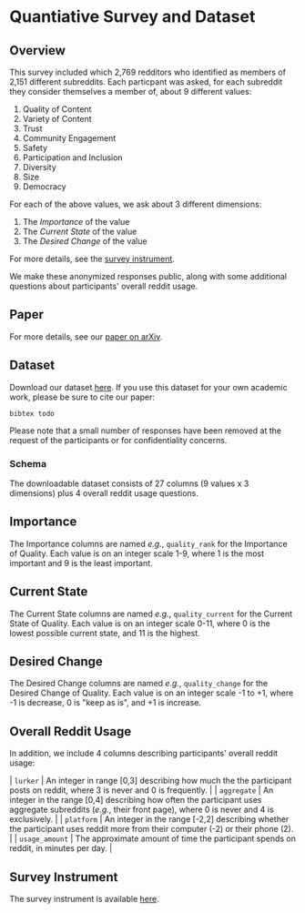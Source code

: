 # Quantiative Survey and Dataset


## Overview

This survey included which 2,769 redditors who identified as members of 2,151 different subreddits. Each particpant was asked, for each subreddit they consider themselves a member of, about 9 different values:

1. Quality of Content
1. Variety of Content
1. Trust
1. Community Engagement
1. Safety
1. Participation and Inclusion
1. Diversity
1. Size
1. Democracy

For each of the above values, we ask about 3 different dimensions:

1. The *Importance* of the value
1. The *Current State* of the value
1. The *Desired Change* of the value

For more details, see the [survey instrument](https://github.com/behavioral-data/reddit_values_surveys_public/raw/master/instruments/quant_survey_instrument.pdf).

We make these anonymized responses public, along with some additional questions about participants' overall reddit usage.

## Paper

For more details, see our [paper on arXiv](https://link_todo).

## Dataset

Download our dataset [here](https://github.com/behavioral-data/reddit_values_surveys_public/raw/master/subreddit_values.csv). If you use this dataset for your own academic work, please be sure to cite our paper:

```
bibtex todo
```

Please note that a small number of responses have been removed at the request of the participants or for confidentiality concerns. 

### Schema

The downloadable dataset consists of 27 columns (9 values x 3 dimensions) plus 4 overall reddit usage questions.

## Importance

The Importance columns are named *e.g.*, `quality_rank` for the Importance of Quality. Each value is on an integer scale 1-9, where 1 is the most important and 9 is the least important.

## Current State

The Current State columns are named *e.g.*, `quality_current` for the Current State of Quality. Each value is on an integer scale 0-11, where 0 is the lowest possible current state, and 11 is the highest.

## Desired Change

The Desired Change columns are named *e.g.*, `quality_change` for the Desired Change of Quality. Each value is on an integer scale -1 to +1, where -1 is decrease, 0 is "keep as is", and +1 is increase.

## Overall Reddit Usage

In addition, we include 4 columns describing participants' overall reddit usage:

| `lurker`       | An integer in range \[0,3\] describing how much the the participant posts on reddit, where 3 is never and 0 is frequently.                                         |
| `aggregate`    | An integer in the range \[0,4\] describing how often the participant uses aggregate subreddits (*e.g.*, their front page), where 0 is never and 4 is exclusively.  |
| `platform`     | An integer in the range \[-2,2\] describing whether the participant uses reddit more from their computer (-2) or their phone (2).                                  |
| `usage_amount` | The approximate amount of time the participant spends on reddit, in minutes per day.                                                                               |


## Survey Instrument

The survey instrument is available [here](https://github.com/behavioral-data/reddit_values_surveys_public/raw/master/instruments/quant_survey_instrument.pdf).